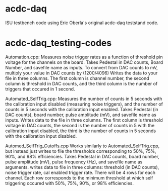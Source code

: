 # acdc-daq
ISU testbench code using Eric Oberla's original acdc-daq teststand code.
# acdc-daq_testing-codes
Automation.cpp:
Measures noise trigger rates as a function of threshold pin voltage for the channels on the board.
Takes Pedestal in DAC counts, Board Number, and savefile name as inputs.
To convert from DAC counts to mV, multiply your value in DAC counts by (1200/4096)
Writes the data to your file in three columns. The first column is channel number, the second column is threshold in DAC counts, and the third column is the number of triggers that occured in 1 second.

Automated_SelfTrig.cpp:
Measures the number of counts in 5 seconds with the calibration input disabled (measuring noise triggers), and the number of counts in 5 seconds with the calibration input enabled. 
Takes Pedestal (in DAC counts), board number, pulse amplitude (mV), and savefile name as inputs.
Writes data to the file in three columns. The first column is threshold voltage in DAC counts, the second is the number of counts in 5 with the calibration input disabled, the third is the number of counts in 5 seconds with the calibration input disabled.

Automed_SelfTrig_Cutoffs.cpp
Works similarly to Automated_SelfTrig.cpp, but instead just writes to file the thresholds corresponding to 50%, 75%, 90%, and 98% efficiencies.
Takes Pedestal in DAC counts, board number, pulse amplitude (mV), pulse frequency (Hz), and savefile name as arguments.
writes data to file in three columns: threshold (in DAC counts), noise trigger rate, cal enabled trigger rate.
There will be 4 rows for each channel. Each row corresponds to the minimum threshold at which self triggering occured with 50%, 75%, 90%, or 98% efficiencies.

